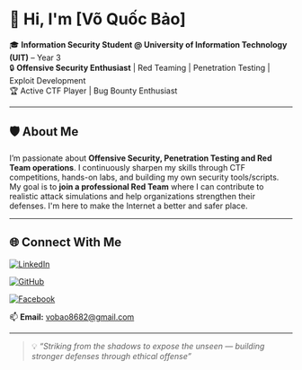 # 👋 Hi, I'm [Võ Quốc Bảo]

🎓 **Information Security Student @ University of Information Technology (UIT)** – Year 3  
🔒 **Offensive Security Enthusiast** | Red Teaming | Penetration Testing | Exploit Development  
🏆 Active CTF Player | Bug Bounty Enthusiast

---

## 🛡️ About Me
I’m passionate about **Offensive Security, Penetration Testing and Red Team operations**.
I continuously sharpen my skills through CTF competitions, hands-on labs, and building my own security tools/scripts.  
My goal is to **join a professional Red Team** where I can contribute to realistic attack simulations and help organizations strengthen their defenses.
I'm here to make the Internet a better and safer place.

---

## 🌐 Connect With Me

[![LinkedIn](https://img.shields.io/badge/LinkedIn-%230077B5.svg?&style=for-the-badge&logo=linkedin&logoColor=white)](www.linkedin.com/in/h4ck3r10rd)  

[![GitHub](https://img.shields.io/badge/GitHub-%2312100E.svg?&style=for-the-badge&logo=github&logoColor=white)](https://github.com/the-shadow-warrior-of-cybersec)  

[![Facebook](https://img.shields.io/badge/Facebook-%231877F2.svg?&style=for-the-badge&logo=facebook&logoColor=white)](https://www.facebook.com/H4ck3r10rd/)  

📫 **Email:** vobao8682@gmail.com

---

> 💡 *“Striking from the shadows to expose the unseen — building stronger defenses through ethical offense”*
